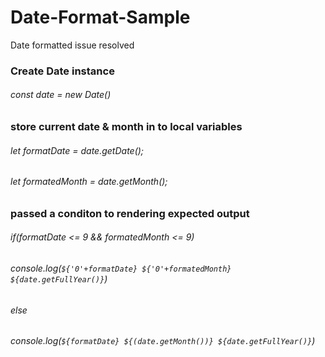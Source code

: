 # Date-Format-Sample
Date formatted issue resolved 

### Create Date instance

###### const date = new Date()

### store current date & month in to local variables

###### let formatDate = date.getDate();
###### let formatedMonth = date.getMonth();

###  passed a conditon to rendering expected output

###### if(formatDate <= 9 && formatedMonth <= 9)
###### console.log(`${'0'+formatDate} ${'0'+formatedMonth} ${date.getFullYear()}`)
###### else 
###### console.log(`${formatDate} ${(date.getMonth())} ${date.getFullYear()}`)
